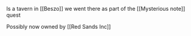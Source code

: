 Is a tavern in [[Beszo]] we went there as part of the [[Mysterious note]] quest

Possibly now owned by [[Red Sands Inc]]